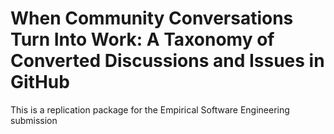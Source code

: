 # When Community Conversations Turn Into Work: A Taxonomy of Converted Discussions and Issues in GitHub
This is a replication package for the Empirical Software Engineering submission
